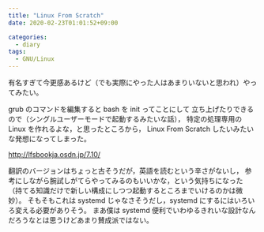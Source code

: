 ```yaml
---
title: "Linux From Scratch"
date: 2020-02-23T01:01:52+09:00

categories:
  - diary
tags:
  - GNU/Linux
---
```


有名すぎて今更感あるけど（でも実際にやった人はあまりいないと思われ）やってみたい。

grub のコマンドを編集すると bash を init ってことにして
立ち上げたりできるので（シングルユーザーモードで起動するみたいな話），
特定の処理専用の Linux を作れるよな，と思ったところから，
Linux From Scratch したいみたいな発想になってしまった。

http://lfsbookja.osdn.jp/7.10/

翻訳のバージョンはちょっと古そうだが，英語を読むという辛さがないし，
参考にしながら腕試しがてらやってみるのもいいかな，という気持ちになった
（持てる知識だけで新しい構成にしつつ起動するところまでいけるのかは微妙）。
そもそもこれは systemd じゃなさそうだし，systemd にするにはいろいろ変える必要がありそう。
まあ僕は systemd 便利でいわゆるきれいな設計なんだろうなとは思うけどあまり賛成派ではない。
